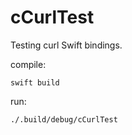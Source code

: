 # cCurlTest

Testing curl Swift bindings.


compile:
```
swift build
```

run:
```
./.build/debug/cCurlTest
```